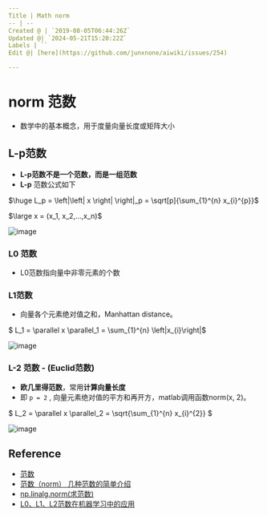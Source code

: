 ```yaml
---
Title | Math norm
-- | --
Created @ | `2019-08-05T06:44:26Z`
Updated @| `2024-05-21T15:20:22Z`
Labels | ``
Edit @| [here](https://github.com/junxnone/aiwiki/issues/254)

---
```

# norm 范数
- 数学中的基本概念，用于度量向量长度或矩阵大小

## L-p范数

- **L-p范数不是一个范数，而是一组范数**
- **L-p** 范数公式如下


$\huge  L_p =  \left|\left| x \right| \right|_p  = \sqrt[p]{\sum_{1}^{n} x_{i}^{p}}$

$\large x = (x_1, x_2,...,x_n)$


![image](https://user-images.githubusercontent.com/2216970/62444440-0f37ce80-b790-11e9-9fc0-6bc51fa78b35.png)

### L0 范数
- L0范数指向量中非零元素的个数

### L1范数

- 向量各个元素绝对值之和，Manhattan distance。

$ L_1 = \parallel x \parallel_1 = \sum_{1}^{n} \left|x_{i}\right|$

![image](https://user-images.githubusercontent.com/2216970/67923324-7a0a7180-fbe8-11e9-938a-51b47d1500ca.png)


### L-2 范数 - (Euclid范数)

- **欧几里得范数**，常用**计算向量长度**
- 即 `p = 2` , 向量元素绝对值的平方和再开方，matlab调用函数norm(x, 2)。


$ L_2 = \parallel x \parallel_2 = \sqrt{\sum_{1}^{n} x_{i}^{2}} $

![image](https://user-images.githubusercontent.com/2216970/62444213-73a65e00-b78f-11e9-8746-7cc9a6ce7aa9.png)



## Reference

- [范数](https://blog.csdn.net/NCHFGFB/article/details/78498401)
- [范数（norm） 几种范数的简单介绍](https://blog.csdn.net/a493823882/article/details/80569888)
- [np.linalg.norm(求范数)](https://blog.csdn.net/hqh131360239/article/details/79061535)
- [L0、L1、L2范数在机器学习中的应用](https://www.jianshu.com/p/4bad38fe07e6)


